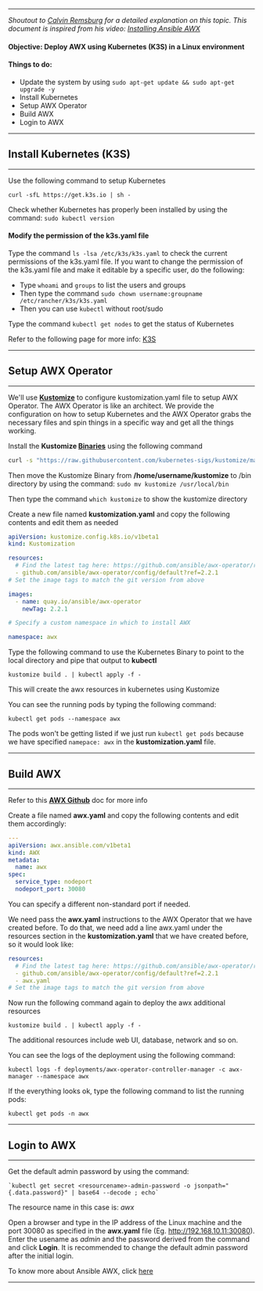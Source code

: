 ***
*Shoutout to [Calvin Remsburg](https://www.youtube.com/@CalvinRemsburg0) for a detailed explanation on this topic. This document is inspired from his video: [Installing Ansible AWX](https://www.youtube.com/watch?v=Nvjo2A2cBxI)*
#### Objective: Deploy AWX using Kubernetes (K3S) in a Linux environment

#### Things to do: 
- Update the system by using `sudo apt-get update && sudo apt-get upgrade -y`
- Install Kubernetes
- Setup AWX Operator
- Build AWX
- Login to AWX

***

## Install Kubernetes (K3S)
***

Use the following command to setup Kubernetes
```shell
curl -sfL https://get.k3s.io | sh -
```

Check whether Kubernetes has properly been installed by using the command:
`sudo kubectl version`

#### Modify the permission of the k3s.yaml file

Type the command `ls -lsa /etc/k3s/k3s.yaml` to check the current permissions of the k3s.yaml file. If you want to change the permission of the k3s.yaml file and make it editable by a specific user, do the following:
- Type `whoami` and `groups` to list the users and groups
- Then type the command `sudo chown username:groupname /etc/rancher/k3s/k3s.yaml`
- Then you can use `kubectl` without root/sudo

Type the command `kubectl get nodes` to get the status of Kubernetes

Refer to the following page for more info: [K3S](https://docs.k3s.io/installation/configuration)

***


## Setup AWX Operator
***

We'll use **[Kustomize](https://kubernetes.io/docs/tasks/manage-kubernetes-objects/kustomization/)** to configure kustomization.yaml file to setup AWX Operator. The AWX Operator is like an architect. We provide the configuration on how to setup Kubernetes and the AWX Operator grabs the necessary files and spin things in a specific way and get all the things working.

Install the **Kustomize [Binaries](https://kubectl.docs.kubernetes.io/installation/kustomize/binaries/)** using the following command
````bash
curl -s "https://raw.githubusercontent.com/kubernetes-sigs/kustomize/master/hack/install_kustomize.sh"  | bash
````

Then move the Kustomize Binary from **/home/username/kustomize** to /bin directory by using the command: `sudo mv kustomize /usr/local/bin`

Then type the command `which kustomize` to show the kustomize directory

Create a new file named **kustomization.yaml** and copy the following contents and edit them as needed

```yaml
apiVersion: kustomize.config.k8s.io/v1beta1
kind: Kustomization

resources:
  # Find the latest tag here: https://github.com/ansible/awx-operator/releases
  - github.com/ansible/awx-operator/config/default?ref=2.2.1
# Set the image tags to match the git version from above

images:
  - name: quay.io/ansible/awx-operator
	newTag: 2.2.1

# Specify a custom namespace in which to install AWX

namespace: awx
```

Type the following command to use the Kubernetes Binary to point to the local directory and pipe that output to **kubectl**
```shell
kustomize build . | kubectl apply -f -
```

This will create the awx resources in kubernetes using Kustomize

You can see the running pods by typing the following command:
```shell
kubectl get pods --namespace awx
```

The pods won't be getting listed if we just run `kubectl get pods` because we have specified `namepace: awx` in the **kustomization.yaml** file.
***

## Build AWX
***

Refer to this **[AWX Github](https://github.com/ansible/awx-operator/)** doc for more info

Create a file named **awx.yaml** and copy the following contents and edit them accordingly:

```yaml
---
apiVersion: awx.ansible.com/v1beta1
kind: AWX
metadata:
  name: awx
spec:
  service_type: nodeport
  nodeport_port: 30080
```

You can specify a different non-standard port if needed.

We need pass the **awx.yaml** instructions to the AWX Operator that we have created before. To do that, we need add a line awx.yaml under the resources section in the **kustomization.yaml** that we have created before, so it would look like:

```yaml
resources:
  # Find the latest tag here: https://github.com/ansible/awx-operator/releases
  - github.com/ansible/awx-operator/config/default?ref=2.2.1
  - awx.yaml
# Set the image tags to match the git version from above
```

Now run the following command again to deploy the awx additional resources  
```shell
kustomize build . | kubectl apply -f -
```

The additional resources include web UI, database, network and so on.

You can see the logs of the deployment using the following command:

```shell
kubectl logs -f deployments/awx-operator-controller-manager -c awx-manager --namespace awx
```

If the everything looks ok, type the following command to list the running pods:
```shell
kubectl get pods -n awx
```

***

## Login to AWX
***

Get the default admin password by using the command: 
```shell
`kubectl get secret <resourcename>-admin-password -o jsonpath="{.data.password}" | base64 --decode ; echo`
```
The resource name in this case is: *awx*

Open a browser and type in the IP address of the Linux machine and the port 30080 as specified in the **awx.yaml** file (Eg. http://192.168.10.11:30080). Enter the usename as *admin* and the password derived from the command and click **Login**. It is recommended to change the default admin password after the initial login.

To know more about Ansible AWX, click [here](https://github.com/ansible/awx)

***
